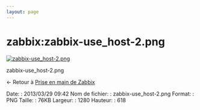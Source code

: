 ```yaml
---
layout: page
---
```


zabbix:zabbix-use\_host-2.png
=============================

[![zabbix-use\_host-2.png](..//assets/media/zabbix/zabbix-use_host-2.png@cache=&w=900&h=434 "zabbix-use_host-2.png")](..//assets/media/zabbix/zabbix-use_host-2.png@cache= "Afficher le fichier original")

zabbix-use\_host-2.png

← Retour à [Prise en main de
Zabbix](../../zabbix/zabbix-use.html "zabbix:zabbix-use")

Date:
:   2013/03/29 09:42
Nom de fichier:
:   zabbix-use\_host-2.png
Format:
:   PNG
Taille:
:   76KB
Largeur:
:   1280
Hauteur:
:   618

